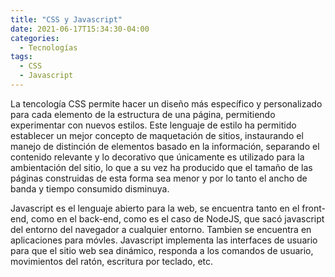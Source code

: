 ```yaml
---
title: "CSS y Javascript"
date: 2021-06-17T15:34:30-04:00
categories:
  - Tecnologías
tags:
  - CSS
  - Javascript
---
```


La tencología CSS permite hacer un diseño más específico y personalizado para cada elemento de la estructura de una página, permitiendo experimentar con nuevos estilos.
Este lenguaje de estilo ha permitido establecer un mejor concepto de maquetación de sitios, instaurando el manejo de distinción de elementos basado en la información, separando el contenido relevante y lo decorativo que únicamente es utilizado para la ambientación del sitio, lo que a su vez ha producido que el tamaño de las páginas construidas de esta forma sea menor y por lo tanto el ancho de banda y tiempo consumido disminuya.

Javascript es el lenguaje abierto para la web, se encuentra tanto en el front-end, como en el back-end, como es el caso de NodeJS, que sacó javascript del entorno del navegador a cualquier entorno. Tambien se encuentra en aplicaciones para móvles. Javascript implementa las interfaces de usuario para que el sitio web sea dinámico, responda a los comandos de usuario, movimientos del ratón, escritura por teclado, etc.
